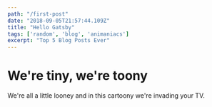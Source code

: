 ```yaml
---
path: "/first-post"
date: "2018-09-05T21:57:44.109Z"
title: "Hello Gatsby"
tags: ['random', 'blog', 'animaniacs']
excerpt: "Top 5 Blog Posts Ever"
---
```


# We're tiny, we're toony

We're all a little looney and in this cartoony we're invading your TV.
